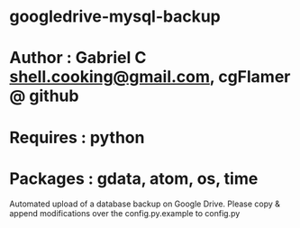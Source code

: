 googledrive-mysql-backup
========================

# Author   : Gabriel C <shell.cooking@gmail.com>, cgFlamer @ github
# Requires : python
# Packages : gdata, atom, os, time

Automated upload of a database backup on Google Drive. Please copy & append modifications over the config.py.example to config.py